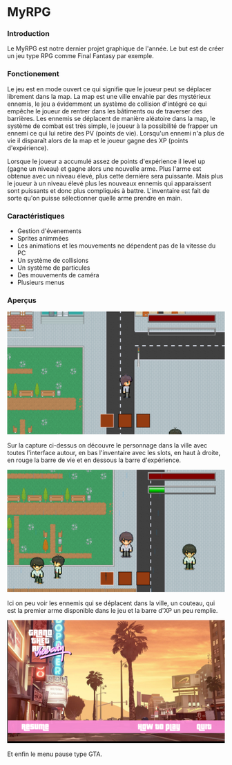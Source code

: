 # MyRPG

### Introduction

Le MyRPG est notre dernier projet graphique de l'année. Le but est de créer un jeu type RPG comme Final Fantasy par exemple.



### Fonctionement

Le jeu est en mode ouvert ce qui signifie que le joueur peut se déplacer librement dans la map. La map est une ville envahie par des mystérieux ennemis, le jeu a évidemment un système de collision d'intégré ce qui empêche le joueur de rentrer dans les bâtiments ou de traverser des barrières. Les ennemis se déplacent de manière aléatoire dans la map, le système de combat est très simple, le joueur à la possibilité de frapper un ennemi ce qui lui retire des PV (points de vie). Lorsqu'un ennemi n'a plus de vie il disparaît alors de la map et le joueur gagne des XP (points d'expérience).

Lorsque le joueur a accumulé assez de points d'expérience il level up (gagne un niveau) et gagne alors une nouvelle arme. Plus l'arme est obtenue avec un niveau élevé, plus cette dernière sera puissante. Mais plus le joueur à un niveau élevé plus les nouveaux ennemis qui apparaissent sont puissants et donc plus compliqués à battre. L'inventaire est fait de sorte qu'on puisse sélectionner quelle arme prendre en main.



### Caractéristiques

* Gestion d'évenements
* Sprites animmées
* Les animations et les mouvements ne dépendent pas de la vitesse du PC
* Un système de collisions
* Un système de particules
* Des mouvements de caméra
* Plusieurs menus



### Aperçus

![](<.gitbook/assets/image (2).png>)

Sur la capture ci-dessus on découvre le personnage dans la ville avec toutes l'interface autour, en bas l'inventaire avec les slots, en haut à droite, en rouge la barre de vie et en dessous la barre d'expérience.

![](.gitbook/assets/image.png)

Ici on peu voir les ennemis qui se déplacent dans la ville, un couteau, qui est la premier arme disponible dans le jeu et la barre d'XP un peu remplie.

![](<.gitbook/assets/image (1).png>)

Et enfin le menu pause type GTA.
